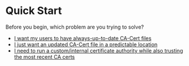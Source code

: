# Quick Start

Before you begin, which problem are you trying to solve?

* [I want my users to have always-up-to-date CA-Cert files](features/RemoteFetch.md)
* [I just want an updated CA-Cert file in a predictable location](features/RemoteFetch.md#symlinks)
* [I need to run a custom/internal certificate authority while also trusting the most recent CA certs](features/LocalCACertBuilder.md)
